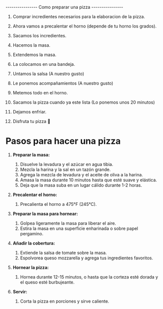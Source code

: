 ---------------- Como preparar una pizza ----------------

1. Comprar incredientes necesarios para la elaboracion de la pizza.

2. Ahora vamos a precalentar el horno (depende de tu horno los grados).

3. Sacamos los incredientes.

4. Hacemos la masa.

5. Extendemos la masa.

6. La colocamos en una bandeja.

7. Untamos la salsa (A nuestro gusto)

8. Le ponemos acompañamientos (A nuestro gusto)

9. Metemos todo en el horno.

10. Sacamos la pizza cuando ya este lista (Lo ponemos unos 20 minutos)

11. Dejamos enfriar.

12. Disfruta tu pizza 🍕

# Pasos para hacer una pizza

1. **Preparar la masa:**
   1. Disuelve la levadura y el azúcar en agua tibia.
   2. Mezcla la harina y la sal en un tazón grande.
   3. Agrega la mezcla de levadura y el aceite de oliva a la harina.
   4. Amasa la masa durante 10 minutos hasta que esté suave y elástica.
   5. Deja que la masa suba en un lugar cálido durante 1-2 horas.

2. **Precalentar el horno:**
   1. Precalienta el horno a 475°F (245°C).

3. **Preparar la masa para hornear:**
   1. Golpea ligeramente la masa para liberar el aire.
   2. Estira la masa en una superficie enharinada o sobre papel pergamino.

4. **Añadir la cobertura:**
   1. Extiende la salsa de tomate sobre la masa.
   2. Espolvorea queso mozzarella y agrega tus ingredientes favoritos.

5. **Hornear la pizza:**
   1. Hornea durante 12-15 minutos, o hasta que la corteza esté dorada y el queso esté burbujeante.

6. **Servir:**
   1. Corta la pizza en porciones y sirve caliente.
